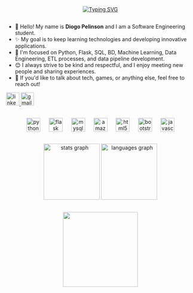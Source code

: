 <div align="center">
  <a href="https://git.io/typing-svg">
    <img src="https://readme-typing-svg.herokuapp.com?font=OI&pause=1000&color=C16A75&center=true&vCenter=true&random=false&width=435&lines=Hello%2C+nice+to+meet+you;My+name+is+Diogo+Pelinson;I+am+a+software+engineering+student;from+FIAP" alt="Typing SVG" />
  </a>
  <br />
</div>



##

- 👋 Hello! My name is **Diogo Pelinson** and I am a Software Engineering student. <br />
- ✨ My goal is to keep learning technologies and developing innovative applications.<br />
- 🧰 I'm focused on Python, Flask, SQL, BD, Machine Learning, Data Engineering, ETL processes, and data pipeline development.<br />
- 😊 I always strive to be kind and respectful, and I enjoy meeting new people and sharing experiences.<br />
- 📣 If you'd like to talk about tech, games, or anything else, feel free to reach out!<br />



<div align="left">
  <a href="https://www.linkedin.com/in/diogopelinson" target="_blank">
    <img src="https://img.shields.io/static/v1?message=LinkedIn&logo=linkedin&label=&color=0077B5&logoColor=white&labelColor=&style=for-the-badge" height="35" alt="linkedin logo"  />
  </a>
  <a href="mailto:diogopelinsonduartemoraes@email.com" target="_blank">
    <img src="https://img.shields.io/static/v1?message=Gmail&logo=gmail&label=&color=D14836&logoColor=white&labelColor=&style=for-the-badge" height="35" alt="gmail logo"  />
  </a>
</div>






##


<div align="center">
  <img src="https://cdn.jsdelivr.net/gh/devicons/devicon/icons/python/python-original.svg" height="37" alt="python logo"  />
  <img width="15" />
  <img src="https://skillicons.dev/icons?i=flask" height="37" alt="flask logo"  />
  <img width="15" />
  <img src="https://cdn.jsdelivr.net/gh/devicons/devicon/icons/mysql/mysql-original.svg" height="37" alt="mysql logo"  />
  <img width="15" />
  <img src="https://cdn.jsdelivr.net/gh/devicons/devicon/icons/amazonwebservices/amazonwebservices-original-wordmark.svg" height="37" alt="amazonwebservices logo"  />
  <img width="15" />
  <img src="https://cdn.jsdelivr.net/gh/devicons/devicon/icons/html5/html5-original.svg" height="37" alt="html5 logo"  />
  <img width="15" />
  <img src="https://cdn.jsdelivr.net/gh/devicons/devicon/icons/bootstrap/bootstrap-original.svg" height="37" alt="bootstrap logo"  />
  <img width="15" />
  <img src="https://cdn.jsdelivr.net/gh/devicons/devicon/icons/javascript/javascript-original.svg" height="37" alt="javascript logo"  />
</div>



##

<div align="center">
  <img src="https://github-readme-stats.vercel.app/api?username=DiogoPelinson&hide_title=false&hide_rank=false&show_icons=true&include_all_commits=true&count_private=true&disable_animations=false&theme=dracula&locale=en&hide_border=false" height="150" alt="stats graph"  />
  <img src="https://github-readme-stats.vercel.app/api/top-langs?username=DiogoPelinson&locale=en&hide_title=false&layout=compact&card_width=320&langs_count=5&theme=dracula&hide_border=false" height="150" alt="languages graph"  />
</div>

##
###

<div align="center">
  <img height="200" src="https://media4.giphy.com/media/v1.Y2lkPTc5MGI3NjExazJhanFheW50M205d3F2ZXNjY2R2aHA5aHRlM2xweGRxNHVvb2c1eSZlcD12MV9pbnRlcm5hbF9naWZfYnlfaWQmY3Q9Zw/iD5sikcB9Xv5Al1fOe/giphy.gif"  />
</div>

###
